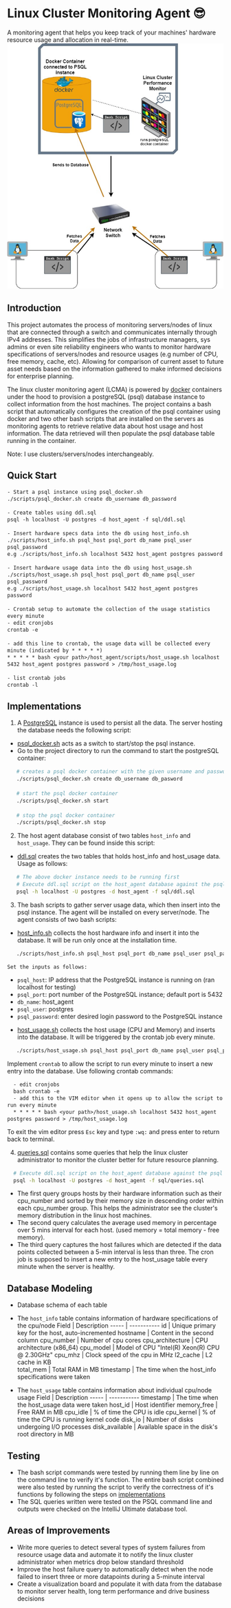 # Linux Cluster Monitoring Agent 😎
A monitoring agent that helps you keep track of your machines' hardware resource usage and allocation in real-time.
![Architecture Overview](./assets/LCMA_diagram.jpg)

## Introduction
This project automates the process of monitoring servers/nodes of linux that are connected through a switch and communicates internally through IPv4 addresses. This simplifies the jobs of infrastructure managers, sys admins or even site reliability engineers who wants to monitor hardware specifications of servers/nodes and resource usages (e.g number of CPU, free memory, cache, etc). Allowing for comparison of current asset to future asset needs based on the information gathered to make informed decisions for enterprise planning. 

The linux cluster monitoring agent (LCMA) is powered by [docker](https://docs.docker.com/) containers under the hood to provision a postgreSQL (psql) database instance to collect information from the host machines. The project contains a bash script that automatically configures the creation of the psql container using docker and two other bash scripts that are installed on the servers as monitoring agents to retrieve relative data about host usage and host information. The data retrieved will then populate the psql database table running in the container.

Note: I use clusters/servers/nodes interchangeably. 

## Quick Start
```
- Start a psql instance using psql_docker.sh
./scripts/psql_docker.sh create db_username db_password

- Create tables using ddl.sql
psql -h localhost -U postgres -d host_agent -f sql/ddl.sql

- Insert hardware specs data into the db using host_info.sh
./scripts/host_info.sh psql_host psql_port db_name psql_user psql_password
e.g ./scripts/host_info.sh localhost 5432 host_agent postgres password

- Insert hardware usage data into the db using host_usage.sh
./scripts/host_usage.sh psql_host psql_port db_name psql_user psql_password
e.g ./scripts/host_usage.sh localhost 5432 host_agent postgres password

- Crontab setup to automate the collection of the usage statistics every minute
- edit cronjobs
crontab -e 

- add this line to crontab, the usage data will be collected every minute (indicated by * * * * *)
* * * * * bash <your path>/host_agent/scripts/host_usage.sh localhost 5432 host_agent postgres password > /tmp/host_usage.log

- list crontab jobs
crontab -l
```

## Implementations
1. A [PostgreSQL](https://www.postgresql.org/) instance is used to persist all the data. The server hosting the database needs the following script:
  - [psql_docker.sh](./scripts/psql_docker.sh) acts as a switch to start/stop the psql instance.
  - Go to the project directory to run the command to start the postgreSQL container:
  ```bash 
     # creates a psql docker container with the given username and password
     ./scripts/psql_docker.sh create db_username db_pasword
     
     # start the psql docker container
     ./scripts/psql_docker.sh start
     
     # stop the psql docker container
     ./scripts/psql_docker.sh stop
  ```

2. The host agent database consist of two tables `host_info` and `host_usage`. They can be found inside this script:
  - [ddl.sql](./sql/ddl.sql) creates the two tables that holds host_info and host_usage data. Usage as follows:
  ```bash 
     # The above docker instance needs to be running first 
     # Execute ddl.sql script on the host_agent database against the psql instance
     psql -h localhost -U postgres -d host_agent -f sql/ddl.sql 
  ```

3. The bash scripts to gather server usage data, which then insert into the psql instance. The agent will be installed on every server/node. The agent consists of two bash scripts:

  - [host_info.sh](./scripts/host_info.sh) collects the host hardware info and insert it into the database. It will be run only once at the installation time.
  ```bash
     ./scripts/host_info.sh psql_host psql_port db_name psql_user psql_password
  ```
    Set the inputs as follows:
  * `psql_host`: IP address that the PostgreSQL instance is running on (ran localhost for testing)
  * `psql_port`: port number of the PostgreSQL instance; default port is 5432
  * `db_name`: host_agent
  * `psql_user`: postgres
  * `psql_password`: enter desired login password to the PostgreSQL instance

  - [host_usage.sh](./scripts/host_usage.sh) collects the host usage (CPU and Memory) and inserts into the database. It will be triggered by the crontab job every minute.
  ```bash
     ./scripts/host_usage.sh psql_host psql_port db_name psql_user psql_password
  ```  
  Implement `crontab` to allow the script to run every minute to insert a new entry into the database. Use following crontab commands:
  ``` 
    - edit cronjobs
    bash crontab -e
    - add this to the VIM editor when it opens up to allow the script to run every minute
    * * * * * bash <your path>/host_usage.sh localhost 5432 host_agent postgres password > /tmp/host_usage.log
  ```
  To exit the vim editor press `Esc` key and type `:wq:` and press enter to return back to terminal.
  
4. [queries.sql](./sql/queries.sql) contains some queries that help the linux cluster administrator to monitor the cluster better for future resource planning. 
  ```bash
    # Execute ddl.sql script on the host_agent database against the psql instance
    psql -h localhost -U postgres -d host_agent -f sql/queries.sql
  ```
  * The first query groups hosts by their hardware information such as their cpu_number and sorted by their memory size in descending order within each cpu_number group. This helps the administrator see the cluster's memory distribution in the linux host machines.
  * The second query calculates the average used memory in percentage over 5 mins interval for each host. (used memory = total memory - free memory).
  * The third query captures the host failures which are detected if the data points collected between a 5-min interval is less than three. The cron job is supposed to insert a new entry to the host_usage table every minute when the server is healthy. 
   
## Database Modeling
- Database schema of each table 
- The `host_info` table contains information of hardware specifications of the cpu/node
   Field | Description 
   ----- | ----------- 
  id | Unique primary key for the host, auto-incremented
  hostname | Content in the second column
  cpu_number | Number of cpu cores
  cpu_architecture | CPU architecture (x86_64)
  cpu_model | Model of CPU "Intel(R) Xeon(R) CPU @ 2.30GHz" 
  cpu_mhz | Clock speed of the cpu in MHz
  l2_cache |  L2 cache in KB   
  total_mem | Total RAM in MB
  timestamp | The time when the host_info specifications were taken

- The `host_usage` table contains information about individual cpu/node usage
   Field | Description 
   ----- | ----------- 
  timestamp | The time when the host_usage data were taken 
  host_id | Host identifier
  memory_free | Free RAM in MB
  cpu_idle | % of time the CPU is idle
  cpu_kernel | % of time the CPU is running kernel code
  disk_io | Number of disks undergoing I/O processes
  disk_available | Available space in the disk's root directory in MB

## Testing
- The bash script commands were tested by running them line by line on the command line to verify it's function. The entire bash script combined were also tested by running the script to verify the correctness of it's functions by following the steps on [implementations](#Implementations)
- The SQL queries written were tested on the PSQL command line and outputs were checked on the IntelliJ Ultimate database tool.

## Areas of Improvements
- Write more queries to detect several types of system failures from resource usage data and automate it to notify the linux cluster administrator when metrics drop below standard threshold
- Improve the host failure query to automatically detect when the node failed to insert three or more datapoints during a 5-minute interval
- Create a visualization board and populate it with data from the database to monitor server health, long term performance and drive business decisions
